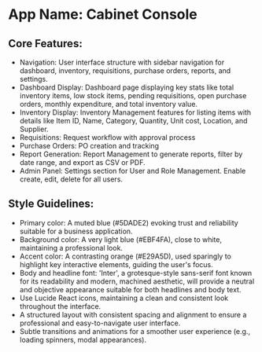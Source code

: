 # **App Name**: Cabinet Console

## Core Features:

- Navigation: User interface structure with sidebar navigation for dashboard, inventory, requisitions, purchase orders, reports, and settings.
- Dashboard Display: Dashboard page displaying key stats like total inventory items, low stock items, pending requisitions, open purchase orders, monthly expenditure, and total inventory value.
- Inventory Display: Inventory Management features for listing items with details like Item ID, Name, Category, Quantity, Unit cost, Location, and Supplier.
- Requisitions: Request workflow with approval process
- Purchase Orders: PO creation and tracking
- Report Generation: Report Management to generate reports, filter by date range, and export as CSV or PDF.
- Admin Panel: Settings section for User and Role Management. Enable create, edit, delete for all users.

## Style Guidelines:

- Primary color: A muted blue (#5DADE2) evoking trust and reliability suitable for a business application.
- Background color: A very light blue (#EBF4FA), close to white, maintaining a professional look.
- Accent color: A contrasting orange (#E29A5D), used sparingly to highlight key interactive elements, guiding the user's focus.
- Body and headline font: 'Inter', a grotesque-style sans-serif font known for its readability and modern, machined aesthetic, will provide a neutral and objective appearance suitable for both headlines and body text.
- Use Lucide React icons, maintaining a clean and consistent look throughout the interface.
- A structured layout with consistent spacing and alignment to ensure a professional and easy-to-navigate user interface.
- Subtle transitions and animations for a smoother user experience (e.g., loading spinners, modal appearances).